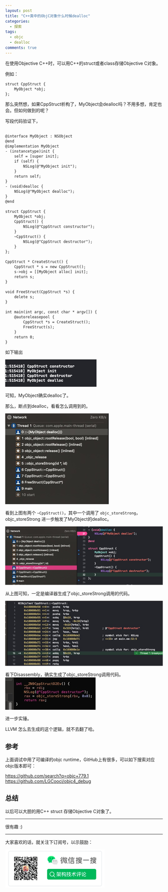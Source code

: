 ```yaml
---
layout: post
title: "C++类中的ObjC对象什么时候dealloc"
categories:
  - 探索
tags:
  - objc
  - dealloc
comments: true
---
```


在使用Objective C++时，可以用C++的struct或者class存储Objective C对象。


<!-- more -->


例如：

```
struct CppStruct {
    MyObject *obj;
};
```

那么突然想，如果CppStruct析构了，MyObject会dealloc吗？不用多想，肯定也会。但如何做到的呢？

写段代码验证下，

```

@interface MyObject : NSObject
@end
@implementation MyObject
- (instancetype)init {
    self = [super init];
    if (self) {
        NSLog(@"MyObject init");
    }
    return self;
}
- (void)dealloc {
    NSLog(@"MyObject dealloc");
}
@end

struct CppStruct {
    MyObject *obj;
    CppStruct() {
        NSLog(@"CppStruct constructor");
    }
    ~CppStruct() {
        NSLog(@"CppStruct destructor");
    }
};

CppStruct * CreateStruct() {
    CppStruct * s = new CppStruct();
    s->obj = [[MyObject alloc] init];
    return s;
}

void FreeStruct(CppStruct *s) {
    delete s;
}

int main(int argc, const char * argv[]) {
    @autoreleasepool {
        CppStruct *s = CreateStruct();
        FreeStruct(s);
    }
    return 0;
}
```

如下输出

![](/media/15871350384682.jpg)

可知，MyObject确实dealloc了。

那么，断点到dealloc，看看怎么调用到的。

![](/media/15871351008102.jpg)

看到上图有两个 `~CppStruct()`，其中一个调用了 `objc_storeStrong`，objc_storeStrong 进一步触发了MyObject的dealloc。

![](/media/15871352168452.jpg)

从上图可知，一定是编译器生成了objc_storeStrong调用的代码。

![](/media/15871352826095.jpg)

看下Disassembly，确实生成了objc_storeStrong调用代码。
![](/media/15871353987126.jpg)

进一步实锤。

LLVM 怎么去生成的这个逻辑，就不去翻了哈。

## 参考

上面调试中用了可编译的objc runtime，GitHub上有很多，可以如下搜索对应objc版本即可：

https://github.com/search?q=objc+779.1
https://github.com/LGCooci/objc4_debug


## 总结

以后可以大胆的用C++ struct 存储Objective C对象了。


---


很有趣 :)

---

大家喜欢的话，就关注下订阅号，以示鼓励：

![](/images/fun.png)

